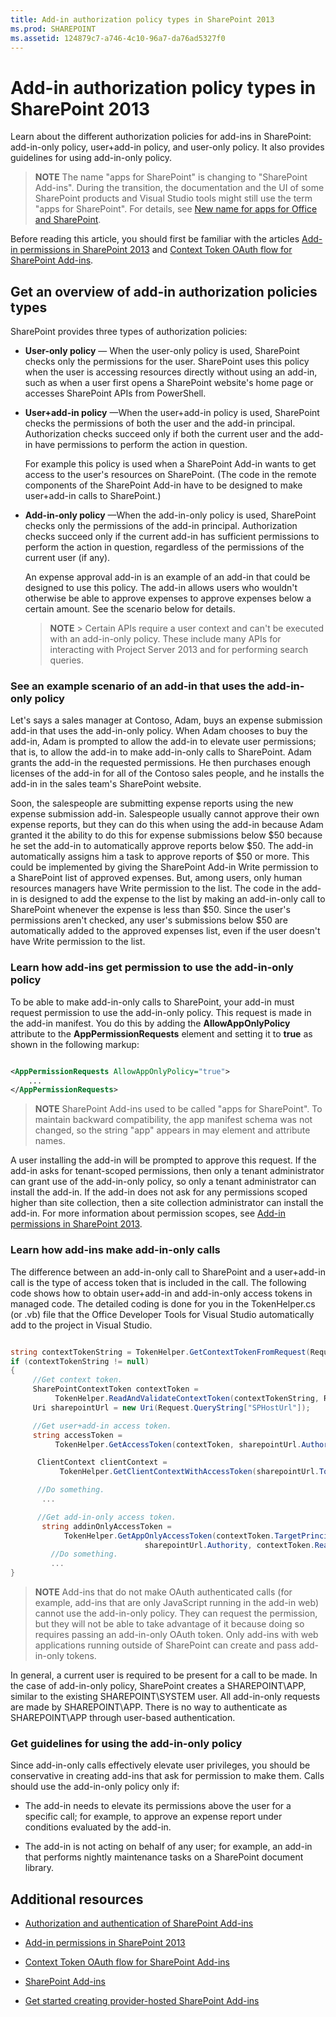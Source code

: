```yaml
---
title: Add-in authorization policy types in SharePoint 2013
ms.prod: SHAREPOINT
ms.assetid: 124879c7-a746-4c10-96a7-da76ad5327f0
---
```



# Add-in authorization policy types in SharePoint 2013
Learn about the different authorization policies for add-ins in SharePoint: add-in-only policy, user+add-in policy, and user-only policy. It also provides guidelines for using add-in-only policy.
> **NOTE**
> The name "apps for SharePoint" is changing to "SharePoint Add-ins". During the transition, the documentation and the UI of some SharePoint products and Visual Studio tools might still use the term "apps for SharePoint". For details, see  [New name for apps for Office and SharePoint](new-name-for-apps-for-sharepoint.md#bk_newname). 




Before reading this article, you should first be familiar with the articles  [Add-in permissions in SharePoint 2013](add-in-permissions-in-sharepoint-2013.md) and [Context Token OAuth flow for SharePoint Add-ins](context-token-oauth-flow-for-sharepoint-add-ins.md).
## Get an overview of add-in authorization policies types
<a name="Overview"> </a>

SharePoint provides three types of authorization policies:




- **User-only policy** — When the user-only policy is used, SharePoint checks only the permissions for the user. SharePoint uses this policy when the user is accessing resources directly without using an add-in, such as when a user first opens a SharePoint website's home page or accesses SharePoint APIs from PowerShell.




- **User+add-in policy** —When the user+add-in policy is used, SharePoint checks the permissions of both the user and the add-in principal. Authorization checks succeed only if both the current user and the add-in have permissions to perform the action in question.

    For example this policy is used when a SharePoint Add-in wants to get access to the user's resources on SharePoint. (The code in the remote components of the SharePoint Add-in have to be designed to make user+add-in calls to SharePoint.)




- **Add-in-only policy** —When the add-in-only policy is used, SharePoint checks only the permissions of the add-in principal. Authorization checks succeed only if the current add-in has sufficient permissions to perform the action in question, regardless of the permissions of the current user (if any).

    An expense approval add-in is an example of an add-in that could be designed to use this policy. The add-in allows users who wouldn't otherwise be able to approve expenses to approve expenses below a certain amount. See the scenario below for details. 



    > **NOTE**
      > Certain APIs require a user context and can't be executed with an add-in-only policy. These include many APIs for interacting with Project Server 2013 and for performing search queries. 

### See an example scenario of an add-in that uses the add-in-only policy
<a name="Scenario"> </a>

Let's says a sales manager at Contoso, Adam, buys an expense submission add-in that uses the add-in-only policy. When Adam chooses to buy the add-in, Adam is prompted to allow the add-in to elevate user permissions; that is, to allow the add-in to make add-in-only calls to SharePoint. Adam grants the add-in the requested permissions. He then purchases enough licenses of the add-in for all of the Contoso sales people, and he installs the add-in in the sales team's SharePoint website.



Soon, the salespeople are submitting expense reports using the new expense submission add-in. Salespeople usually cannot approve their own expense reports, but they can do this when using the add-in because Adam granted it the ability to do this for expense submissions below $50 because he set the add-in to automatically approve reports below $50. The add-in automatically assigns him a task to approve reports of $50 or more. This could be implemented by giving the SharePoint Add-in Write permission to a SharePoint list of approved expenses. But, among users, only human resources managers have Write permission to the list. The code in the add-in is designed to add the expense to the list by making an add-in-only call to SharePoint whenever the expense is less than $50. Since the user's permissions aren't checked, any user's submissions below $50 are automatically added to the approved expenses list, even if the user doesn't have Write permission to the list.








### Learn how add-ins get permission to use the add-in-only policy
<a name="Approve"> </a>

To be able to make add-in-only calls to SharePoint, your add-in must request permission to use the add-in-only policy. This request is made in the add-in manifest. You do this by adding the **AllowAppOnlyPolicy** attribute to the **AppPermissionRequests** element and setting it to **true** as shown in the following markup:



```XML

<AppPermissionRequests AllowAppOnlyPolicy="true">
    ...
</AppPermissionRequests>```


> **NOTE**
> SharePoint Add-ins used to be called "apps for SharePoint". To maintain backward compatibility, the app manifest schema was not changed, so the string "app" appears in may element and attribute names. 




A user installing the add-in will be prompted to approve this request. If the add-in asks for tenant-scoped permissions, then only a tenant administrator can grant use of the add-in-only policy, so only a tenant administrator can install the add-in. If the add-in does not ask for any permissions scoped higher than site collection, then a site collection administrator can install the add-in. For more information about permission scopes, see  [Add-in permissions in SharePoint 2013](add-in-permissions-in-sharepoint-2013.md).




### Learn how add-ins make add-in-only calls
<a name="AppOnlyCalls"> </a>

The difference between an add-in-only call to SharePoint and a user+add-in call is the type of access token that is included in the call. The following code shows how to obtain user+add-in and add-in-only access tokens in managed code. The detailed coding is done for you in the TokenHelper.cs (or .vb) file that the Office Developer Tools for Visual Studio automatically add to the project in Visual Studio.



```cs

string contextTokenString = TokenHelper.GetContextTokenFromRequest(Request);
if (contextTokenString != null)
{
     //Get context token.
     SharePointContextToken contextToken =
          TokenHelper.ReadAndValidateContextToken(contextTokenString, Request.Url.Authority);
     Uri sharepointUrl = new Uri(Request.QueryString["SPHostUrl"]);

     //Get user+add-in access token.
     string accessToken =
          TokenHelper.GetAccessToken(contextToken, sharepointUrl.Authority).AccessToken;

      ClientContext clientContext =
           TokenHelper.GetClientContextWithAccessToken(sharepointUrl.ToString(), accessToken);

      //Do something. 
       ...

      //Get add-in-only access token.
       string addinOnlyAccessToken = 
            TokenHelper.GetAppOnlyAccessToken(contextToken.TargetPrincipalName, 
                              sharepointUrl.Authority, contextToken.Realm).AccessToken;
         //Do something.
         ...
}```


> **NOTE**
> Add-ins that do not make OAuth authenticated calls (for example, add-ins that are only JavaScript running in the add-in web) cannot use the add-in-only policy. They can request the permission, but they will not be able to take advantage of it because doing so requires passing an add-in-only OAuth token. Only add-ins with web applications running outside of SharePoint can create and pass add-in-only tokens. 




In general, a current user is required to be present for a call to be made. In the case of add-in-only policy, SharePoint creates a SHAREPOINT\\APP, similar to the existing SHAREPOINT\\SYSTEM user. All add-in-only requests are made by SHAREPOINT\\APP. There is no way to authenticate as SHAREPOINT\\APP through user-based authentication.




### Get guidelines for using the add-in-only policy
<a name="GuidelinesFor"> </a>

Since add-in-only calls effectively elevate user privileges, you should be conservative in creating add-ins that ask for permission to make them. Calls should use the add-in-only policy only if:




- The add-in needs to elevate its permissions above the user for a specific call; for example, to approve an expense report under conditions evaluated by the add-in.


- The add-in is not acting on behalf of any user; for example, an add-in that performs nightly maintenance tasks on a SharePoint document library.



## Additional resources
<a name="AR"> </a>


-  [Authorization and authentication of SharePoint Add-ins](authorization-and-authentication-of-sharepoint-add-ins.md)


-  [Add-in permissions in SharePoint 2013](add-in-permissions-in-sharepoint-2013.md)


-  [Context Token OAuth flow for SharePoint Add-ins](context-token-oauth-flow-for-sharepoint-add-ins.md)


-  [SharePoint Add-ins](sharepoint-add-ins.md)


-  [Get started creating provider-hosted SharePoint Add-ins](get-started-creating-provider-hosted-sharepoint-add-ins.md)



